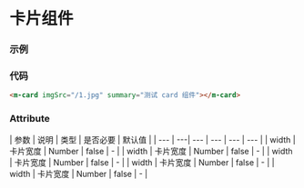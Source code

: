 # 卡片组件

### 示例
<m-card imgSrc="/1.jpg" summary="测试 card 组件"></m-card>

### 代码
```html
<m-card imgSrc="/1.jpg" summary="测试 card 组件"></m-card>
```

### Attribute
| 参数 | 说明 | 类型 | 是否必要 | 默认值 |
| --- | ---| --- | --- | --- | --- |
| width | 卡片宽度 | Number | false | - |
| width | 卡片宽度 | Number | false | - |
| width | 卡片宽度 | Number | false | - |
| width | 卡片宽度 | Number | false | - |
| width | 卡片宽度 | Number | false | - |
